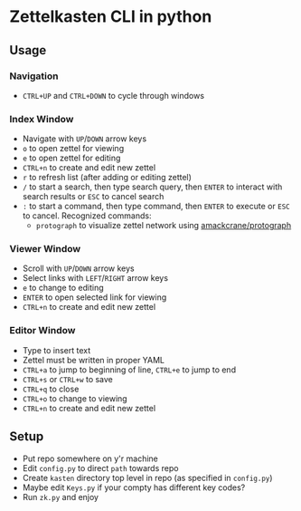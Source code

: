 # Zettelkasten CLI in python

## Usage

### Navigation

- `CTRL+UP` and `CTRL+DOWN` to cycle through windows

### Index Window

- Navigate with `UP`/`DOWN` arrow keys
- `o` to open zettel for viewing
- `e` to open zettel for editing
- `CTRL+n` to create and edit new zettel
- `r` to refresh list (after adding or editing zettel)
- `/` to start a search, then type search query, then `ENTER` to interact with search results or `ESC` to cancel search
- `:` to start a command, then type command, then `ENTER` to execute or `ESC` to cancel. Recognized commands:
    - `protograph` to visualize zettel network using [amackcrane/protograph](https://github.com/amackcrane/protograph)

### Viewer Window

- Scroll with `UP`/`DOWN` arrow keys
- Select links with `LEFT`/`RIGHT` arrow keys
- `e` to change to editing
- `ENTER` to open selected link for viewing
- `CTRL+n` to create and edit new zettel

### Editor Window

- Type to insert text
- Zettel must be written in proper YAML
- `CTRL+a` to jump to beginning of line, `CTRL+e` to jump to end
- `CTRL+s` or `CTRL+w` to save
- `CTRL+q` to close
- `CTRL+o` to change to viewing
- `CTRL+n` to create and edit new zettel

## Setup

- Put repo somewhere on y'r machine
- Edit `config.py` to direct `path` towards repo
- Create `kasten` directory top level in repo (as specified in `config.py`)
- Maybe edit `Keys.py` if your compty has different key codes?
- Run `zk.py` and enjoy
